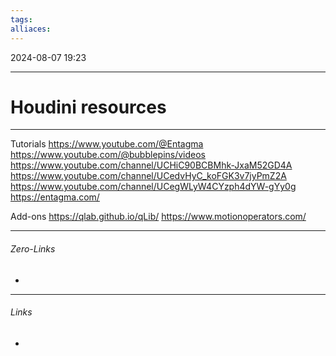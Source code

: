 ```yaml
---
tags: 
alliaces:
---
```

2024-08-07
19:23
***
# Houdini resources
***
Tutorials
https://www.youtube.com/@Entagma
https://www.youtube.com/@bubblepins/videos
https://www.youtube.com/channel/UCHiC90BCBMhk-JxaM52GD4A
https://www.youtube.com/channel/UCedvHyC_koFGK3v7jyPmZ2A
https://www.youtube.com/channel/UCegWLyW4CYzph4dYW-gYy0g
https://entagma.com/

Add-ons
https://qlab.github.io/qLib/
https://www.motionoperators.com/
***
###### Zero-Links
-
***
###### Links
-